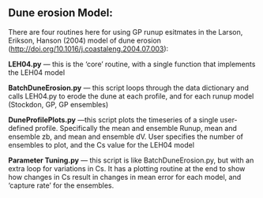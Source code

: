 ## Dune erosion Model:

There are four routines here for using GP runup esitmates in the Larson, Erikson, Hanson (2004) model of dune erosion (http://doi.org/10.1016/j.coastaleng.2004.07.003):

**LEH04.py** — this is the ‘core’ routine, with a single function that implements the LEH04 model

**BatchDuneErosion.py** — this script loops through the data dictionary and calls LEH04.py to erode the dune at each profile, and for each runup model (Stockdon, GP, GP ensembles)

**DuneProfilePlots.py** —this script plots the timeseries of a single user-defined profile. Specifically the mean and ensemble Runup, mean and ensemble zb, and mean and ensemble dV. User specifies the number of ensembles to plot, and the Cs value for the LEH04 model

**Parameter Tuning.py** — this script is like BatchDuneErosion.py, but with an extra loop for variations in Cs. It has a plotting routine at the end to show how changes in Cs result in changes in mean error for each model, and ‘capture rate’ for the ensembles. 
 
